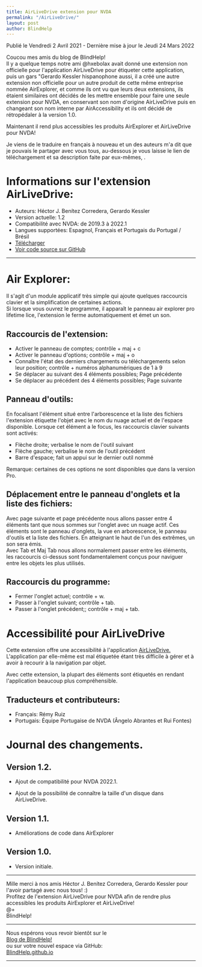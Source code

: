```yaml
---
title: AirLiveDrive extension pour NVDA
permalink: "/AirLiveDrive/"
layout: post
author: BlindHelp
---
```


<footer>Publié le Vendredi 2 Avril 2021 - Dernière mise à jour le Jeudi 24 Mars 2022</footer>

Coucou mes amis du blog de BlindHelp!    
Il y a quelque temps notre ami @hxebolax avait donné une extension non officielle pour l'application AirLiveDrive pour étiqueter cette application, puis un gars "Gerardo Kessler hispanophone aussi, il a créé une autre extension non officielle  pour un autre produit de cette même entreprise nommée AirExplorer, et comme ils ont vu que leurs deux extensions, ils étaient similaires ont décidés de les mettre ensemble pour faire une seule extension pour NVDA, en conservant son nom d'origine AirLiveDrive puis en changeant son nom interne par AirAccessibility et ils ont décidé de rétropédaler à la version 1.0.    

Maintenant il rend plus accessibles les produits AirExplorer et AirLiveDrive pour NVDA!    

Je viens de le traduire en français à nouveau et un des auteurs m'a dit que je pouvais le partager avec vous tous, au-dessous je vous laisse le lien de téléchargement et sa description faite par eux-mêmes, .    

# Informations sur l'extension  AirLiveDrive: #

* Auteurs: <span lang="es">Héctor J. Benítez Corredera, Gerardo Kessler</span>
* Version actuelle: 1.2
* Compatibilité avec NVDA: de 2019.3 à 2022.1
* Langues supportées: Espagnol, Français et Portugais du Portugal / Brésil
* [Télécharger](https://nvda.es/files/get.php?file=airlivedrive)
* [Voir code source sur GitHub](https://github.com/hxebolax/Accesibilidad-para-AirLiveDrive)

---

# Air Explorer:
Il s'agit d'un module applicatif très simple qui ajoute quelques raccourcis clavier et la simplification de certaines actions.  
Si lorsque vous ouvrez le programme, il apparaît le panneau air explorer pro lifetime lice, l'extension le ferme automatiquement et émet un son.

## Raccourcis de l'extension:

* Activer le panneau de comptes; contrôle + maj + c
* Activer le panneau d'options; contrôle + maj + o
* Connaître l'état des derniers chargements ou téléchargements selon leur position; contrôle + numéros alphanumériques de 1 à 9
* Se déplacer au suivant des 4 éléments possibles; Page précédente
* Se déplacer au précédent des 4 éléments possibles; Page suivante

## Panneau d'outils:
En focalisant l'élément situé entre l'arborescence et la liste des fichiers l'extension étiquette l'objet avec le nom du nuage actuel et de l'espace disponible.
Lorsque cet élément a le focus, les raccourcis clavier suivants sont activés:  

* Flèche droite; verbalise le nom de l'outil suivant
* Flèche gauche; verbalise le nom de l'outil précédent
* Barre d'espace; fait un appui sur le dernier outil nommé

Remarque: certaines de ces options ne sont disponibles que dans la version Pro.

## Déplacement entre le panneau d'onglets et la liste des fichiers:
Avec page suivante et page précédente nous allons passer entre 4 éléments tant que nous sommes sur l'onglet avec un nuage actif.
Ces éléments sont le panneau d'onglets, la vue en arborescence, le panneau d'outils et la liste des fichiers. En atteignant le haut de l'un des extrêmes, un son sera émis.  
Avec Tab et Maj Tab nous allons normalement passer entre les éléments, les raccourcis ci-dessus sont fondamentalement conçus pour naviguer entre les objets les plus utilisés.  

## Raccourcis du programme:

* Fermer l'onglet actuel; contrôle + w.
* Passer à l'onglet suivant; contrôle + tab.
* Passer à l'onglet précédent;; contrôle + maj + tab.

# Accessibilité pour AirLiveDrive

Cette extension offre une accessibilité à l'application [AirLiveDrive.](https://www.airlivedrive.com/) L'application par elle-même est mal étiquetée étant très difficile à gérer et à avoir à recourir à la navigation par objet.

Avec cette extension, la plupart des éléments sont étiquetés en rendant l'application beaucoup plus compréhensible.

## Traducteurs et contributeurs:

* Français: Rémy Ruiz
* Portugais: Équipe Portugaise de NVDA (Ângelo Abrantes et Rui Fontes)

# Journal des changements.
## Version 1.2.

* Ajout de compatibilité pour NVDA 2022.1.

* Ajout de la possibilité de connaître la taille d'un disque dans AirLiveDrive.

## Version 1.1.

* Améliorations de code dans AirExplorer

## Version 1.0.

* Version initiale.

---

Mille merci à nos amis <span lang="es">Héctor J. Benítez Corredera, Gerardo Kessler</span> pour l'avoir partagé avec nous tous! :)    
Profitez de l'extension AirLiveDrive pour NVDA afin de rendre plus accessibles les produits AirExplorer et AirLiveDrive!    
@+    
BlindHelp!    

---

Nous espérons vous revoir bientôt sur le      
[Blog de BlindHelp!](http://blindhelp.blogspot.fr/)                    
ou sur  votre nouvel espace via GitHub:                     
[BlindHelp.github.io](https://blindhelp.github.io)                    

---
